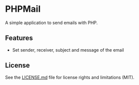 # PHPMail
A simple application to send emails with PHP.

## Features
- Set sender, receiver, subject and message of the email

## License
See the [LICENSE.md](LICENSE.md) file for license rights and limitations (MIT).
